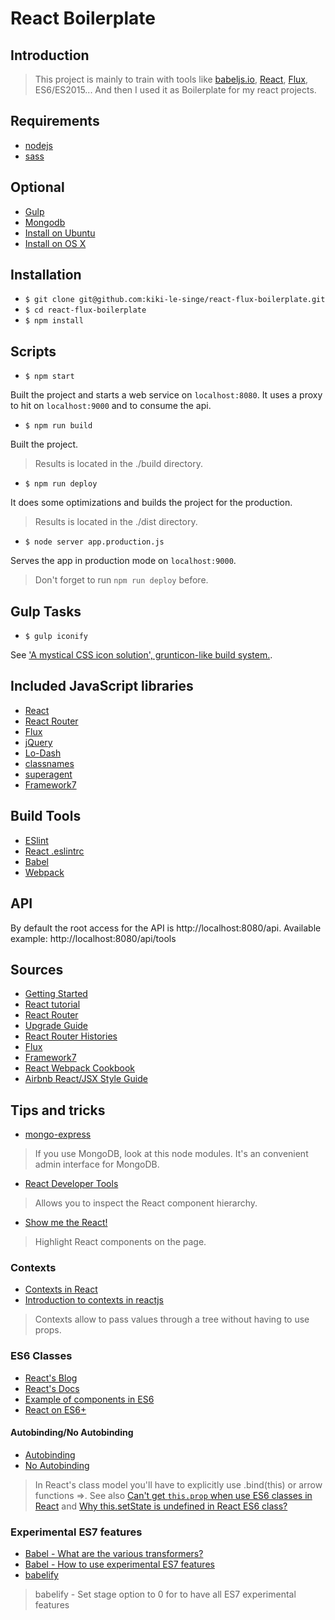 # React Boilerplate

## Introduction

> This project is mainly to train with tools like [babeljs.io](https://babeljs.io/), [React](https://facebook.github.io/react/), [Flux](https://facebook.github.io/flux/), ES6/ES2015... And then I used it as Boilerplate for my react projects.

## Requirements

 * [nodejs](http://nodejs.org/)
 * [sass](http://sass-lang.com/)

## Optional

 * [Gulp](http://gulpjs.com/)
 * [Mongodb](http://www.mongodb.org/)
  * [Install on Ubuntu](http://docs.mongodb.org/manual/tutorial/install-mongodb-on-ubuntu/)
  * [Install on OS X](http://docs.mongodb.org/manual/tutorial/install-mongodb-on-os-x/)

## Installation

* `$ git clone git@github.com:kiki-le-singe/react-flux-boilerplate.git`
* `$ cd react-flux-boilerplate`
* `$ npm install`

## Scripts

* `$ npm start`

Built the project and starts a web service on `localhost:8080`. It uses a proxy to hit on `localhost:9000` and to consume the api.

* `$ npm run build`

Built the project.

> Results is located in the ./build directory.

* `$ npm run deploy`

It does some optimizations and builds the project for the production.

> Results is located in the ./dist directory.

* `$ node server app.production.js`

Serves the app in production mode on `localhost:9000`.

> Don't forget to run `npm run deploy` before.

## Gulp Tasks

* `$ gulp iconify`

See ['A mystical CSS icon solution', grunticon-like build system.](https://github.com/gavro/gulp-iconify).

## Included JavaScript libraries

 * [React](https://facebook.github.io/react/)
 * [React Router](https://github.com/rackt/react-router)
 * [Flux](https://facebook.github.io/flux/)
 * [jQuery](http://jquery.com/)
 * [Lo-Dash](http://lodash.com/)
 * [classnames](https://www.npmjs.com/package/classnames)
 * [superagent](https://github.com/visionmedia/superagent)
 * [Framework7](http://www.idangero.us/framework7/)

## Build Tools

 * [ESlint](http://eslint.org/)
  * [React .eslintrc](https://github.com/facebook/react/blob/master/.eslintrc)
 * [Babel](https://babeljs.io/)
 * [Webpack](https://github.com/webpack/webpack)

## API

By default the root access for the API is http://localhost:8080/api. Available example: http://localhost:8080/api/tools

## Sources

 * [Getting Started](https://facebook.github.io/react/docs/getting-started.html)
 * [React tutorial](https://facebook.github.io/react/docs/tutorial.html)
 * [React Router](https://github.com/rackt/react-router)
  * [Upgrade Guide](https://github.com/rackt/react-router/blob/master/UPGRADE_GUIDE.md)
  * [React Router Histories](https://github.com/rackt/react-router/blob/master/docs/guides/basics/Histories.md)
 * [Flux](https://facebook.github.io/flux/)
 * [Framework7](http://www.idangero.us/framework7/get-started/)
 * [React Webpack Cookbook](http://christianalfoni.github.io/react-webpack-cookbook/index.html)
 * [Airbnb React/JSX Style Guide](https://github.com/airbnb/javascript/tree/master/react)

## Tips and tricks

 * [mongo-express](https://www.npmjs.org/package/mongo-express)

 > If you use MongoDB, look at this node modules. It's an convenient admin interface for MongoDB.

 * [React Developer Tools](https://chrome.google.com/webstore/detail/react-developer-tools/fmkadmapgofadopljbjfkapdkoienihi)

 > Allows you to inspect the React component hierarchy.

 * [Show me the React!](https://chrome.google.com/webstore/detail/show-me-the-react/iaebolhfcmodobkanmaahdhnlplncbnd?hl=en-US&gl=US)

 > Highlight React components on the page.

### Contexts

 * [Contexts in React](https://facebook.github.io/react/blog/2014/03/28/the-road-to-1.0.html#context)
 * [Introduction to contexts in reactjs](https://www.tildedave.com/2014/11/15/introduction-to-contexts-in-react-js.html)

 > Contexts allow to pass values through a tree without having to use props.

### ES6 Classes

 * [React's Blog](https://facebook.github.io/react/blog/2015/01/27/react-v0.13.0-beta-1.html#es6-classes)
 * [React's Docs](https://facebook.github.io/react/docs/reusable-components.html#es6-classes)
 * [Example of components in ES6](https://github.com/soundblogs/react-soundplayer/tree/master/src/components)
 * [React on ES6+](http://babeljs.io/blog/2015/06/07/react-on-es6-plus/)

#### Autobinding/No Autobinding

* [Autobinding](https://facebook.github.io/react/blog/2015/01/27/react-v0.13.0-beta-1.html#autobinding)
* [No Autobinding](https://facebook.github.io/react/docs/reusable-components.html#no-autobinding)

> In React's class model you'll have to explicitly use .bind(this) or arrow functions =>.
> See also [Can't get `this.prop` when use ES6 classes in React](https://github.com/facebook/react/issues/4425) and [Why this.setState is undefined in React ES6 class?](https://github.com/goatslacker/alt/issues/283)

### Experimental ES7 features

 * [Babel - What are the various transformers?](http://babeljs.io/docs/advanced/transformers/)
 * [Babel - How to use experimental ES7 features](https://babeljs.io/docs/usage/experimental/)
 * [babelify](https://www.npmjs.com/package/babelify)

 > babelify - Set stage option to 0 for to have all ES7 experimental features
